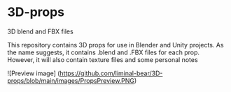 # 3D-props
3D blend and FBX files

This repository contains 3D props for use in Blender and Unity projects. As the name suggests, it contains .blend and .FBX files for each prop. However, it will also contain texture files and some personal notes

![Preview image]
(https://github.com/liminal-bear/3D-props/blob/main/images/PropsPreview.PNG)

